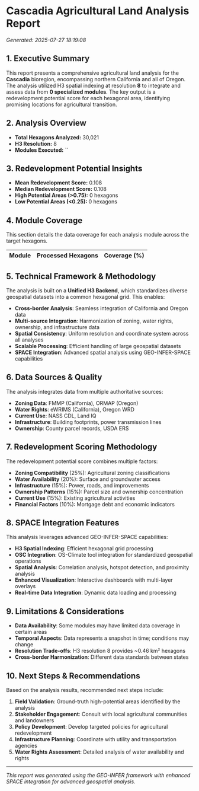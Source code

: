 # Cascadia Agricultural Land Analysis Report
*Generated: 2025-07-27 18:19:08*

## 1. Executive Summary
This report presents a comprehensive agricultural land analysis for the **Cascadia** bioregion, encompassing northern California and all of Oregon.
The analysis utilized H3 spatial indexing at resolution **8** to integrate and assess data from **0 specialized modules**. The key output is a redevelopment potential score for each hexagonal area, identifying promising locations for agricultural transition.

## 2. Analysis Overview
- **Total Hexagons Analyzed:** 30,021
- **H3 Resolution:** 8
- **Modules Executed:** ``

## 3. Redevelopment Potential Insights
- **Mean Redevelopment Score:** 0.108
- **Median Redevelopment Score:** 0.108
- **High Potential Areas (>0.75):** 0 hexagons
- **Low Potential Areas (<0.25):** 0 hexagons

## 4. Module Coverage
This section details the data coverage for each analysis module across the target hexagons.

| Module                    | Processed Hexagons | Coverage (%) |
|---------------------------|--------------------|--------------|

## 5. Technical Framework & Methodology
The analysis is built on a **Unified H3 Backend**, which standardizes diverse geospatial datasets into a common hexagonal grid. This enables:

- **Cross-border Analysis**: Seamless integration of California and Oregon data
- **Multi-source Integration**: Harmonization of zoning, water rights, ownership, and infrastructure data
- **Spatial Consistency**: Uniform resolution and coordinate system across all analyses
- **Scalable Processing**: Efficient handling of large geospatial datasets
- **SPACE Integration**: Advanced spatial analysis using GEO-INFER-SPACE capabilities

## 6. Data Sources & Quality
The analysis integrates data from multiple authoritative sources:

- **Zoning Data**: FMMP (California), ORMAP (Oregon)
- **Water Rights**: eWRIMS (California), Oregon WRD
- **Current Use**: NASS CDL, Land IQ
- **Infrastructure**: Building footprints, power transmission lines
- **Ownership**: County parcel records, USDA ERS

## 7. Redevelopment Scoring Methodology
The redevelopment potential score combines multiple factors:

- **Zoning Compatibility** (25%): Agricultural zoning classifications
- **Water Availability** (20%): Surface and groundwater access
- **Infrastructure** (15%): Power, roads, and improvements
- **Ownership Patterns** (15%): Parcel size and ownership concentration
- **Current Use** (15%): Existing agricultural activities
- **Financial Factors** (10%): Mortgage debt and economic indicators

## 8. SPACE Integration Features
This analysis leverages advanced GEO-INFER-SPACE capabilities:

- **H3 Spatial Indexing**: Efficient hexagonal grid processing
- **OSC Integration**: OS-Climate tool integration for standardized geospatial operations
- **Spatial Analysis**: Correlation analysis, hotspot detection, and proximity analysis
- **Enhanced Visualization**: Interactive dashboards with multi-layer overlays
- **Real-time Data Integration**: Dynamic data loading and processing

## 9. Limitations & Considerations
- **Data Availability**: Some modules may have limited data coverage in certain areas
- **Temporal Aspects**: Data represents a snapshot in time; conditions may change
- **Resolution Trade-offs**: H3 resolution 8 provides ~0.46 km² hexagons
- **Cross-border Harmonization**: Different data standards between states

## 10. Next Steps & Recommendations
Based on the analysis results, recommended next steps include:

1. **Field Validation**: Ground-truth high-potential areas identified by the analysis
2. **Stakeholder Engagement**: Consult with local agricultural communities and landowners
3. **Policy Development**: Develop targeted policies for agricultural redevelopment
4. **Infrastructure Planning**: Coordinate with utility and transportation agencies
5. **Water Rights Assessment**: Detailed analysis of water availability and rights

---
*This report was generated using the GEO-INFER framework with enhanced SPACE integration for advanced geospatial analysis.*

